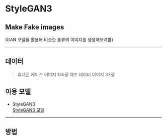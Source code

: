 # StyleGAN3

## Make Fake images  

(GAN 모델을 활용해 비슷한 종류의 이미지를 생성해보려함)  

------------------------------------------------------------------------------------------
## 데이터  

> 휴대폰 케이스 이미지 130장
> 제조 데이터 이미지 32장 

## 이용 모델  

+ StyleGAN3  
[StyleGAN3 모델](https://github.com/NVlabs/stylegan3)  
------------------------------------------------------------------------------------------
## 방법  
